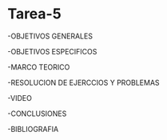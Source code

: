 # Tarea-5

-OBJETIVOS GENERALES

-OBJETIVOS ESPECIFICOS

-MARCO TEORICO

-RESOLUCION DE EJERCCIOS Y PROBLEMAS

-VIDEO

-CONCLUSIONES

-BIBLIOGRAFIA
